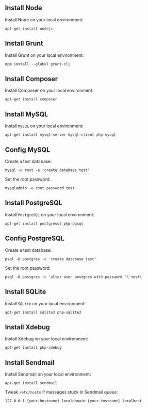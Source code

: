 Install Node
------------

Install Node on your local environment:

```
apt-get install nodejs
```


Install Grunt
-------------

Install Grunt on your local environment:

```
npm install --global grunt-cli
```


Install Composer
----------------

Install Composer on your local environment:

```
apt-get install composer
```


Install MySQL
-------------

Install `MySQL` on your local environment:

```
apt-get install mysql-server mysql-client php-mysql
```


Config MySQL
------------

Create a test database:

```
mysql -u root -e 'create database test'
```

Set the root password:

```
mysqladmin -u root password test
```


Install PostgreSQL
------------------

Install `PostgreSQL` on your local environment:

```
apt-get install postgresql php-pgsql
```


Config PostgreSQL
-----------------

Create a test database:

```
psql -U postgres -c 'create database test' 
```

Set the root password:

```
psql -U postgres -c 'alter user postgres with password '\'test\'
```


Install SQLite
--------------

Install `SQLite` on your local environment:

```
apt-get install sqlite3 php-sqlite3
```


Install Xdebug
--------------

Install Xdebug on your local environment:

```
apt-get install php-xdebug
```


Install Sendmail
----------------

Install Sendmail on your local environment:

```
apt-get install sendmail
```

Tweak `/etc/hosts` if messages stuck in Sendmail queue:

```
127.0.0.1 {your-hostname}.localdomain {your-hostname} localhost
```
